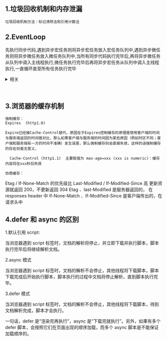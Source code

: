 ## 1.垃圾回收机制和内存泄漏

    垃圾回收机制方法：标记清除法和引用计数法

## 2.EventLoop

先执行同步代码,遇到异步宏任务则将异步宏任务放入宏任务队列中,遇到异步微任务则将异步微任务放入微任务队列中,当所有同步代码执行完毕后,再将异步微任务从队列中调入主线程执行,微任务执行完毕后再将异步宏任务从队列中调入主线程执行,一直循环直至所有任务执行完毕

<details>
<summary>相关</summary>
    宏任务：(定)计时器，ajax,读取文件
    微任务：promise.then() ，nextTick
    执行顺序： 1.同步顺序
                2.process.nextTick（node当中才能执行）
              3. 微任务(异步队列)
              4.宏任务(异步队列)，
              5.setImmediate （当前（此次）事件循环结束后执行）
              //如下方在setTimeout(()=>{ console.log(4)},1000) 前执行
       例子：25687314
            setImmediate(()=>{
                    console.log(1)
            })
            console.log(2)
            setTimeout(()=>{ console.log(3)},0)
            setTimeout(()=>{ console.log(4)},1000)
            console.log(5)
            new Promise((resolve)=>{
                  console.log(6)
                    resolve()
            }).then(()=>{
            console.log(7)
            })
          process.nextTick(()=>{
            console.log(8)
          }) 
         //执行顺序 2,5,6,8,7,3,1,4
         因为上面的代码会先输出微任务，再输出宏任务，

这是因为宏任务被放到下个事件循环，而微任务是这次事件循环就执行的微任务，他们之间隔了一个 dom 渲染，所以造成了微任务比宏任务更快执行的错觉

</details>

​

## 3.浏览器的缓存机制

    强制缓存：
    Expires  (http1.0)

    Expire已经被Cache-Control替代，原因在于Expires控制缓存的原理是使用客户端的时间与服务端返回的时间做对比，那么如果客户端与服务端的时间因为某些原因（例如时区不同；客户端和服务端有一方的时间不准确）发生误差，那么强制缓存则会直接失效，这样的话强制缓存的存在则毫无意义，

      Cache-Control (http1.1)  主要取值为 max-age=xxx (xxx is numeric)：缓存内容将在xxx秒后失效

    协商缓存：

Etag / If-None-Match 的优先级比 Last-Modified / If-Modified-Since 高
更新资源就返回 200，不更新返回 304
Etag 、last-Modified 是服务器返回的， 在 responses header 中
If-None-Match 、If-Modified-Since 是客户端传出的，在请求头中

## 4.defer 和 async 的区别

1.默认引用 script:<script type="text/javascript" src="x.min.js"></script>

当浏览器遇到 script 标签时，文档的解析将停止，并立即下载并执行脚本，脚本执行完毕后将继续解析文档。

2.async 模式 <script type="text/javascript" src="x.min.js" async="async"></script>

当浏览器遇到 script 标签时，文档的解析不会停止，其他线程将下载脚本，脚本下载完成后开始执行脚本，脚本执行的过程中文档将停止解析，直到脚本执行完毕。

3.defer 模式 <script type="text/javascript" src="x.min.js" defer="defer"></script>

当浏览器遇到 script 标签时，文档的解析不会停止，其他线程将下载脚本，待到文档解析完成，脚本才会执行。

一句话，defer 是“渲染完再执行”，async 是“下载完就执行”。另外，如果有多个 defer 脚本，会按照它们在页面出现的顺序加载，而多个 async 脚本是不能保证加载顺序的。
